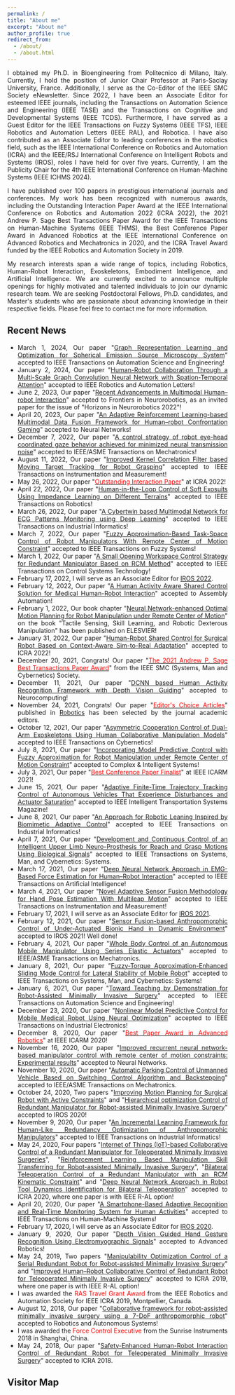 ```yaml
---
permalink: /
title: "About me"
excerpt: "About me"
author_profile: true
redirect_from: 
  - /about/
  - /about.html
---
```


<style>
.about-me p {
    text-align: justify;
    margin-bottom: 1em;
}
.recent-news {
    text-align: justify;
    margin-top: 2em;
}
.visitor-map {
    text-align: left;
    margin-top: 2em;
}
</style>

<div class="about-me">
    <p>I obtained my Ph.D. in Bioengineering from Politecnico di Milano, Italy. Currently, I hold the position of Junior Chair Professor at Paris-Saclay University, France. Additionally, I serve as the Co-Editor of the IEEE SMC Society eNewsletter. Since 2022, I have been an Associate Editor for esteemed IEEE journals, including the Transactions on Automation Science and Engineering (IEEE TASE) and the Transactions on Cognitive and Developmental Systems (IEEE TCDS). Furthermore, I have served as a Guest Editor for the IEEE Transactions on Fuzzy Systems (IEEE TFS), IEEE Robotics and Automation Letters (IEEE RAL), and Robotica. I have also contributed as an Associate Editor to leading conferences in the robotics field, such as the IEEE International Conference on Robotics and Automation (ICRA) and the IEEE/RSJ International Conference on Intelligent Robots and Systems (IROS), roles I have held for over five years. Currently, I am the Publicity Chair for the 4th IEEE International Conference on Human-Machine Systems (IEEE ICHMS 2024).</p>
    <p>I have published over 100 papers in prestigious international journals and conferences. My work has been recognized with numerous awards, including the Outstanding Interaction Paper Award at the IEEE International Conference on Robotics and Automation 2022 (ICRA 2022), the 2021 Andrew P. Sage Best Transactions Paper Award for the IEEE Transactions on Human-Machine Systems (IEEE THMS), the Best Conference Paper Award in Advanced Robotics at the IEEE International Conference on Advanced Robotics and Mechatronics in 2020, and the ICRA Travel Award funded by the IEEE Robotics and Automation Society in 2019.</p>
    <p>My research interests span a wide range of topics, including Robotics, Human-Robot Interaction, Exoskeletons, Embodiment Intelligence, and Artificial Intelligence. We are currently excited to announce multiple openings for highly motivated and talented individuals to join our dynamic research team. We are seeking Postdoctoral Fellows, Ph.D. candidates, and Master's students who are passionate about advancing knowledge in their respective fields. Please feel free to contact me for more information.</p>
</div>

<div class="recent-news">
    <h2>Recent News</h2>
    <ul>
        <li>March 1, 2024, Our paper "<a href="https://ieeexplore.ieee.org/abstract/document/10403986">Graph Representation Learning and Optimization for Spherical Emission Source Microscopy System</a>" accepted to IEEE Transactions on Automation Science and Engineering!</li>
        <li>January 2, 2024, Our paper "<a href="https://ieeexplore.ieee.org/abstract/document/10403986">Human-Robot Collaboration Through a Multi-Scale Graph Convolution Neural Network with Spation-Temporal Attention</a>" accepted to IEEE Robotics and Automation Letters!</li>
        <li>June 2, 2023, Our paper "<a href="https://www.frontiersin.org/articles/10.3389/fnbot.2023.1084000/full">Recent Advancements in Multimodal Human–robot Interaction</a>" accepted to Frontiers in Neurorobotics, as an invited paper for the issue of "Horizons in Neurorobotics 2022"!</li>
        <li>April 20, 2023, Our paper "<a href="https://www.sciencedirect.com/science/article/pii/S0893608023002290">An Adaptive Reinforcement Learning-based Multimodal Data Fusion Framework for Human–robot Confrontation Gaming</a>" accepted to Neural Networks!</li>
        <li>December 7, 2022, Our paper "<a href="https://ieeexplore.ieee.org/abstract/document/9916584">A control strategy of robot eye-head coordinated gaze behavior achieved for minimized neural transmission noise</a>" accepted to IEEE/ASME Transactions on Mechatronics!</li>
        <li>August 11, 2022, Our paper "<a href="https://ieeexplore.ieee.org/abstract/document/9845468">Improved Kernel Correlation Filter based Moving Target Tracking for Robot Grasping</a>" accepted to IEEE Transactions on Instrumentation and Measurement!</li>
        <li>May 26, 2022, Our paper "<a href="https://www.icra2022.org/program/awards"><span style="color:red;">Outstanding Interaction Paper</span></a>" at ICRA 2022!</li>
        <li>April 22, 2022, Our paper "<a href="https://ieeexplore.ieee.org/abstract/document/9761879">Human-in-the-Loop Control of Soft Exosuits Using Impedance Learning on Different Terrains</a>" accepted to IEEE Transactions on Robotics!</li>
        <li>March 26, 2022, Our paper "<a href="https://ieeexplore.ieee.org/abstract/document/9736602">A Cybertwin based Multimodal Network for ECG Patterns Monitoring using Deep Learning</a>" accepted to IEEE Transactions on Industrial Informatics!</li>
        <li>March 7, 2022, Our paper "<a href="https://ieeexplore.ieee.org/abstract/document/9729601">Fuzzy Approximation-Based Task-Space Control of Robot Manipulators With Remote Center of Motion Constraint</a>" accepted to IEEE Transactions on Fuzzy Systems!</li>
        <li>March 1, 2022, Our paper "<a href="https://ieeexplore.ieee.org/abstract/document/9709712">A Small Opening Workspace Control Strategy for Redundant Manipulator Based on RCM Method</a>" accepted to IEEE Transactions on Control Systems Technology!</li>
        <li>February 17, 2022, I will serve as an Associate Editor for <a href="https://www.iros2022.org/">IROS 2022</a>.</li>
        <li>February 12, 2022, Our paper "<a href="https://www.emerald.com/insight/content/doi/10.1108/AA-12-2021-0174/full/html">A Human Activity Aware Shared Control Solution for Medical Human-Robot Interaction</a>" accepted to Assembly Automation!</li>
        <li>February 1, 2022, Our book chapter "<a href="https://www.sciencedirect.com/science/article/pii/B9780323904452000222">Neural Network-enhanced Optimal Motion Planning for Robot Manipulation under Remote Center of Motion</a>" on the book "Tactile Sensing, Skill Learning, and Robotic Dexterous Manipulation" has been published on ELESVIER!</li>
        <li>January 31, 2022, Our paper "<a href="https://www.icra2022.org/program/awards">Human-Robot Shared Control for Surgical Robot Based on Context-Aware Sim-to-Real Adaptation</a>" accepted to ICRA 2022!</li>
        <li>December 20, 2021, Congrats! Our paper "<a href="https://ieeexplore.ieee.org/abstract/document/9078047"><span style="color:red;">The 2021 Andrew P. Sage Best Transactions Paper Award</span></a>" from the IEEE SMC (Systems, Man and Cybernetics) Society.</li>
        <li>December 11, 2021, Our paper "<a href="https://www.sciencedirect.com/science/article/abs/pii/S0925231221017215">DCNN based Human Activity Recognition Framework with Depth Vision Guiding</a>" accepted to Neurocomputing!</li>
        <li>November 24, 2021, Congrats! Our paper "<a href="https://www.mdpi.com/2218-6581/8/3/64"><span style="color:red;">Editor's Choice Articles</span></a>" published in <a href="https://www.mdpi.com/journal/robotics">Robotics</a> has been selected by the journal academic editors.</li>
        <li>October 12, 2021, Our paper "<a href="https://ieeexplore.ieee.org/abstract/document/9568764">Asymmetric Cooperation Control of Dual-Arm Exoskeletons Using Human Collaborative Manipulation Models</a>" accepted to IEEE Transactions on Cybernetics!</li>
        <li>July 8, 2021, Our paper "<a href="https://link.springer.com/article/10.1007/s40747-021-00418-6">Incorporating Model Predictive Control with Fuzzy Approximation for Robot Manipulation under Remote Center of Motion Constraint</a>" accepted to Complex & Intelligent Systems!</li>
        <li>July 3, 2021, Our paper "<a href="https://ieeexplore.ieee.org/abstract/document/9536197"><span style="color:red;">Best Conference Paper Finalist</span></a>" at IEEE ICARM 2021!</li>
        <li>June 15, 2021, Our paper "<a href="https://ieeexplore.ieee.org/abstract/document/9455420">Adaptive Finite-Time Trajectory Tracking Control of Autonomous Vehicles That Experience Disturbances and Actuator Saturation</a>" accepted to IEEE Intelligent Transportation Systems Magazine!</li>
        <li>June 8, 2021, Our paper "<a href="https://ieeexplore.ieee.org/abstract/document/9448451">An Approach for Robotic Leaning Inspired by Biomimetic Adaptive Control</a>" accepted to IEEE Transactions on Industrial Informatics!</li>
        <li>April 7, 2021, Our paper "<a href="https://ieeexplore.ieee.org/abstract/document/9397868">Development and Continuous Control of an Intelligent Upper Limb Neuro-Prosthesis for Reach and Grasp Motions Using Biological Signals</a>" accepted to IEEE Transactions on Systems, Man, and Cybernetics: Systems.</li>
        <li>March 17, 2021, Our paper "<a href="https://ieeexplore.ieee.org/abstract/document/9380441">Deep Neural Network Approach in EMG-Based Force Estimation for Human–Robot Interaction</a>" accepted to IEEE Transactions on Artificial Intelligence!</li>
        <li>March 4, 2021, Our paper "<a href="https://ieeexplore.ieee.org/abstract/document/9369396">Novel Adaptive Sensor Fusion Methodology for Hand Pose Estimation With Multileap Motion</a>" accepted to IEEE Transactions on Instrumentation and Measurement!</li>
        <li>February 17, 2021, I will serve as an Associate Editor for <a href="https://www.iros2021.org/">IROS 2021</a>.</li>
        <li>February 12, 2021, Our paper "<a href="https://ieeexplore.ieee.org/abstract/document/9636436">Sensor Fusion-based Anthropomorphic Control of Under-Actuated Bionic Hand in Dynamic Environment</a>" accepted to IROS 2021! Well done!</li>
        <li>February 4, 2021, Our paper "<a href="https://ieeexplore.ieee.org/abstract/document/9339917">Whole Body Control of an Autonomous Mobile Manipulator Using Series Elastic Actuators</a>" accepted to IEEE/ASME Transactions on Mechatronics.</li>
        <li>January 8, 2021, Our paper "<a href="https://ieeexplore.ieee.org/abstract/document/9316273">Fuzzy-Torque Approximation-Enhanced Sliding Mode Control for Lateral Stability of Mobile Robot</a>" accepted to IEEE Transactions on Systems, Man, and Cybernetics: Systems!</li>
        <li>January 6, 2021, Our paper "<a href="https://ieeexplore.ieee.org/abstract/document/9305985">Toward Teaching by Demonstration for Robot-Assisted Minimally Invasive Surgery</a>" accepted to IEEE Transactions on Automation Science and Engineering!</li>
        <li>December 23, 2020, Our paper "<a href="https://ieeexplore.ieee.org/abstract/document/9195371">Nonlinear Model Predictive Control for Mobile Medical Robot Using Neural Optimization</a>" accepted to IEEE Transactions on Industrial Electronics!</li>
        <li>December 8, 2020, Our paper "<a href="https://ieeexplore.ieee.org/abstract/document/9195371"><span style="color:red;">Best Paper Award in Advanced Robotics</span></a>" at IEEE ICARM 2020!</li>
        <li>November 16, 2020, Our paper "<a href="https://www.sciencedirect.com/science/article/abs/pii/S0893608020302744#aep-article-footnote-id1">Improved recurrent neural network-based manipulator control with remote center of motion constraints: Experimental results</a>" accepted to Neural Networks.</li>
        <li>November 10, 2020, Our paper "<a href="https://ieeexplore.ieee.org/abstract/document/9253711">Automatic Parking Control of Unmanned Vehicle Based on Switching Control Algorithm and Backstepping</a>" accepted to IEEE/ASME Transactions on Mechatronics.</li>
        <li>October 24, 2020, Two papers "<a href="https://ieeexplore.ieee.org/abstract/document/9341302">Improving Motion Planning for Surgical Robot with Active Constraints</a>" and "<a href="https://ieeexplore.ieee.org/abstract/document/9341389">Hierarchical optimization Control of Redundant Manipulator for Robot-assisted Minimally Invasive Surgery</a>" accepted to IROS 2020!</li>
        <li>November 9, 2020, Our paper "<a href="https://ieeexplore.ieee.org/abstract/document/9252139">An Incremental Learning Framework for Human-Like Redundancy Optimization of Anthropomorphic Manipulators</a>" accepted to IEEE Transactions on Industrial Informatics!</li>
        <li>May 24, 2020, Four papers "<a href="https://ieeexplore.ieee.org/abstract/document/9197321">Internet of Things (IoT)-based Collaborative Control of a Redundant Manipulator for Teleoperated Minimally Invasive Surgeries</a>", "<a href="https://ieeexplore.ieee.org/abstract/document/9196588">Reinforcement Learning Based Manipulation Skill Transferring for Robot-assisted Minimally Invasive Surgery</a>", "<a href="https://ieeexplore.ieee.org/abstract/document/9197267">Bilateral Teleoperation Control of a Redundant Manipulator with an RCM Kinematic Constraint</a>" and "<a href="https://ieeexplore.ieee.org/abstract/document/9000725">Deep Neural Network Approach in Robot Tool Dynamics Identification for Bilateral Teleoperation</a>" accepted to ICRA 2020, where one paper is with IEEE R-AL option!</li>
        <li>April 20, 2020, Our paper "<a href="https://ieeexplore.ieee.org/abstract/document/9078047">A Smartphone-Based Adaptive Recognition and Real-Time Monitoring System for Human Activities</a>" accepted to IEEE Transactions on Human-Machine Systems!</li>
        <li>February 17, 2020, I will serve as an Associate Editor for <a href="https://www.iros2020.org/">IROS 2020</a>.</li>
        <li>January 9, 2020, Our paper "<a href="https://www.tandfonline.com/doi/abs/10.1080/01691864.2020.1713886">Depth Vision Guided Hand Gesture Recognition Using Electromyographic Signals</a>" accepted to Advanced Robotics!</li>
        <li>May 24, 2019, Two papers "<a href="https://ieeexplore.ieee.org/abstract/document/8793676">Manipulability Optimization Control of a Serial Redundant Robot for Robot-assisted Minimally Invasive Surgery</a>" and "<a href="https://ieeexplore.ieee.org/abstract/document/8633418">Improved Human–Robot Collaborative Control of Redundant Robot for Teleoperated Minimally Invasive Surgery</a>" accepted to ICRA 2019, where one paper is with IEEE R-AL option!</li>
        <li>I was awarded the <span style="color:red;">RAS Travel Grant Award</span> from the IEEE Robotics and Automation Society for IEEE ICRA 2019, Montpellier, Canada.</li>
        <li>August 12, 2018, Our paper "<a href="https://www.sciencedirect.com/science/article/abs/pii/S0921889017305419">Collaborative framework for robot-assisted minimally invasive surgery using a 7-DoF anthropomorphic robot</a>" accepted to Robotics and Autonomous Systems!</li>
        <li>I was awarded the <span style="color:red;">Force Control Executive</span> from the Sunrise Instruments 2018 in Shanghai, China.</li>
        <li>May 24, 2018, Our paper "<a href="https://ieeexplore.ieee.org/abstract/document/8463148/authors#authors">Safety-Enhanced Human-Robot Interaction Control of Redundant Robot for Teleoperated Minimally Invasive Surgery</a>" accepted to ICRA 2018.</li>
    </ul>
</div>

<div class="visitor-map">
    <h2>Visitor Map</h2>
    <!-- Paste the Revolver Maps embed code here -->
    <script type="text/javascript" src="https://rf.revolvermaps.com/0/0/8.js?i=5m92eq2rcxk&amp;m=0&amp;c=ff0000&amp;cr1=ffffff&amp;f=verdana&amp;l=33" async="async"></script>
</div>
